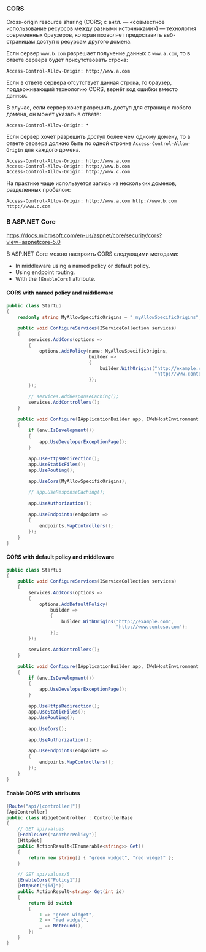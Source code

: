 ﻿### CORS

Cross-origin resource sharing (CORS; с англ. — «совместное использование ресурсов между разными источниками») — технология современных браузеров, которая позволяет предоставить веб-страницам доступ к ресурсам другого домена.

Если сервер `www.b.com` разрешает получение данных с `www.a.com`, то в ответе сервера будет присутствовать строка:

```
Access-Control-Allow-Origin: http://www.a.com
```

Если в ответе сервера отсутствует данная строка, то браузер, поддерживающий технологию CORS, вернёт код ошибки вместо данных.

В случае, если сервер хочет разрешить доступ для страниц с любого домена, он может указать в ответе:

```
Access-Control-Allow-Origin: *
```

Если сервер хочет разрешить доступ более чем одному домену, то в ответе сервера должно быть по одной строчке `Access-Control-Allow-Origin` для каждого домена.

```
Access-Control-Allow-Origin: http://www.a.com
Access-Control-Allow-Origin: http://www.b.com
Access-Control-Allow-Origin: http://www.c.com
```

На практике чаще используется запись из нескольких доменов, разделенных пробелом:

```
Access-Control-Allow-Origin: http://www.a.com http://www.b.com http://www.c.com
```

### В ASP.NET Core

https://docs.microsoft.com/en-us/aspnet/core/security/cors?view=aspnetcore-5.0

В ASP.NET Core можно настроить CORS следующими методами:

* In middleware using a named policy or default policy.
* Using endpoint routing.
* With the `[EnableCors]` attribute.

#### CORS with named policy and middleware

```c#
public class Startup
{
    readonly string MyAllowSpecificOrigins = "_myAllowSpecificOrigins";

    public void ConfigureServices(IServiceCollection services)
    {
        services.AddCors(options =>
        {
            options.AddPolicy(name: MyAllowSpecificOrigins,
                              builder =>
                              {
                                  builder.WithOrigins("http://example.com",
                                                      "http://www.contoso.com");
                              });
        });

        // services.AddResponseCaching();
        services.AddControllers();
    }

    public void Configure(IApplicationBuilder app, IWebHostEnvironment env)
    {
        if (env.IsDevelopment())
        {
            app.UseDeveloperExceptionPage();
        }

        app.UseHttpsRedirection();
        app.UseStaticFiles();
        app.UseRouting();

        app.UseCors(MyAllowSpecificOrigins);

        // app.UseResponseCaching();

        app.UseAuthorization();

        app.UseEndpoints(endpoints =>
        {
            endpoints.MapControllers();
        });
    }
}
```

#### CORS with default policy and middleware

```c#
public class Startup
{
    public void ConfigureServices(IServiceCollection services)
    {
        services.AddCors(options =>
        {
            options.AddDefaultPolicy(
                builder =>
                {
                    builder.WithOrigins("http://example.com",
                                        "http://www.contoso.com");
                });
        });

        services.AddControllers();
    }

    public void Configure(IApplicationBuilder app, IWebHostEnvironment env)
    {
        if (env.IsDevelopment())
        {
            app.UseDeveloperExceptionPage();
        }

        app.UseHttpsRedirection();
        app.UseStaticFiles();
        app.UseRouting();

        app.UseCors();

        app.UseAuthorization();

        app.UseEndpoints(endpoints =>
        {
            endpoints.MapControllers();
        });
    }
}
```

#### Enable CORS with attributes

```c#
[Route("api/[controller]")]
[ApiController]
public class WidgetController : ControllerBase
{
    // GET api/values
    [EnableCors("AnotherPolicy")]
    [HttpGet]
    public ActionResult<IEnumerable<string>> Get()
    {
        return new string[] { "green widget", "red widget" };
    }

    // GET api/values/5
    [EnableCors("Policy1")]
    [HttpGet("{id}")]
    public ActionResult<string> Get(int id)
    {
        return id switch
        {
            1 => "green widget",
            2 => "red widget",
            _ => NotFound(),
        };
    }
}
```



